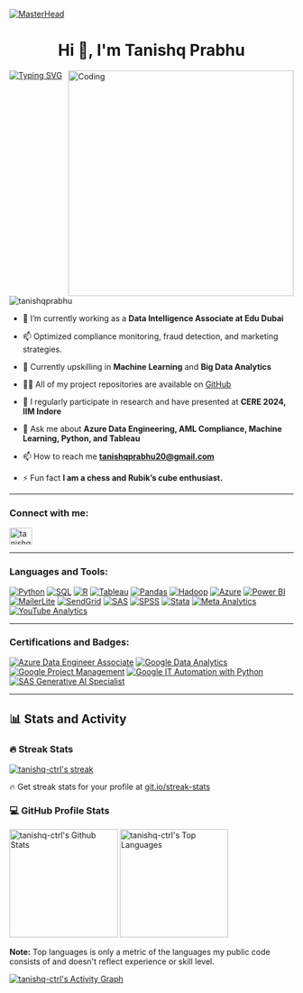 [![MasterHead](https://visme.co/blog/wp-content/uploads/2019/10/animated-presentation-software-header.gif)]()

<h1 align="center">Hi 👋, I'm Tanishq Prabhu</h1>
<a href="https://git.io/typing-svg"><img src="https://readme-typing-svg.demolab.com?font=Sixtyfour&size=31&pause=1000&color=8149FF&background=6E40FF00&center=true&vCenter=true&width=2450&height=125&lines=Data+Intelligence+Associate+and+Azure+Data+Engineer;Specializing+in+AML%2C+Cybersecurity%2C+and+Risk+management;Expertise+in+Python%2C+SQL%2C+R%2C+and+advanced+analytics+tools+like+Tableau+and+SAS" alt="Typing SVG" /></a>
<img align="right" alt="Coding" width="400" src="https://miro.medium.com/max/680/0*7Q3yvSIv_t0ioJ-Z.gif"/>

<p align="left"> <img src="https://komarev.com/ghpvc/?username=tanishqprabhu&label=Profile%20views&color=0e75b6&style=flat" alt="tanishqprabhu" /> </p>

- 🔭 I’m currently working as a **Data Intelligence Associate at Edu Dubai**

- 📫 Optimized compliance monitoring, fraud detection, and marketing strategies.

- 🌱 Currently upskilling in **Machine Learning** and **Big Data Analytics**

- 👨‍💻 All of my project repositories are available on [GitHub](https://github.com/tanishq-ctrl)

- 📝 I regularly participate in research and have presented at **CERE 2024, IIM Indore**

- 💬 Ask me about **Azure Data Engineering, AML Compliance, Machine Learning, Python, and Tableau**

- 📫 How to reach me **tanishqprabhu20@gmail.com**

- ⚡ Fun fact **I am a chess and Rubik’s cube enthusiast.**

---

<h3 align="left">Connect with me:</h3>
<p align="left">
<a href="https://www.linkedin.com/in/tanishq-prabhu-b71467166/" target="blank"><img align="center" src="https://raw.githubusercontent.com/rahuldkjain/github-profile-readme-generator/master/src/images/icons/Social/linked-in-alt.svg" alt="tanishq-prabhu" height="30" width="40" /></a>
</p>

---

<h3 align="left">Languages and Tools:</h3>
<p>
  <a href="https://github.com/search?q=user%3Atanishq-ctrl+language%3Apython"><img alt="Python" src="https://img.shields.io/badge/Python-14354C.svg?logo=python&logoColor=white"></a>
  <a href="https://github.com/search?q=user%3Atanishq-ctrl+language%3Asql"><img alt="SQL" src="https://custom-icon-badges.demolab.com/badge/SQL-025E8C.svg?logo=database&logoColor=white"></a>
  <a href="https://github.com/search?q=user%3Atanishq-ctrl+language%3Ar"><img alt="R" src="https://img.shields.io/badge/R-276DC3.svg?logo=r&logoColor=white"></a>
  <a href="https://github.com/search?q=user%3Atanishq-ctrl+tool%3Atableau"><img alt="Tableau" src="https://img.shields.io/badge/Tableau-E97627.svg?logo=tableau&logoColor=white"></a>
  <a href="https://github.com/search?q=user%3Atanishq-ctrl+tool%3Apandas"><img alt="Pandas" src="https://img.shields.io/badge/Pandas-150458.svg?logo=pandas&logoColor=white"></a>
  <a href="https://github.com/search?q=user%3Atanishq-ctrl+tool%3Ahadoop"><img alt="Hadoop" src="https://img.shields.io/badge/Hadoop-ffbd39.svg?logo=apachehadoop&logoColor=black"></a>
  <a href="https://github.com/search?q=user%3Atanishq-ctrl+tool%3Aazure"><img alt="Azure" src="https://img.shields.io/badge/Azure-0078D4.svg?logo=microsoftazure&logoColor=white"></a>
  <a href="https://github.com/search?q=user%3Atanishq-ctrl+tool%3Apowerbi"><img alt="Power BI" src="https://img.shields.io/badge/Power%20BI-F2C811.svg?logo=powerbi&logoColor=black"></a>
  <a href="https://github.com/search?q=user%3Atanishq-ctrl+tool%3AmailerLite"><img alt="MailerLite" src="https://img.shields.io/badge/MailerLite-00C477.svg?logo=mailerlite&logoColor=white"></a>
  <a href="https://github.com/search?q=user%3Atanishq-ctrl+tool%3Asendgrid"><img alt="SendGrid" src="https://img.shields.io/badge/SendGrid-0084FF.svg?logo=sendgrid&logoColor=white"></a>
  <a href="https://github.com/search?q=user%3Atanishq-ctrl+tool%3Asas"><img alt="SAS" src="https://img.shields.io/badge/SAS-003f7e.svg?logo=sas&logoColor=white"></a>
  <a href="https://github.com/search?q=user%3Atanishq-ctrl+tool%3Aspss"><img alt="SPSS" src="https://img.shields.io/badge/SPSS-004586.svg?logo=ibm&logoColor=white"></a>
  <a href="https://github.com/search?q=user%3Atanishq-ctrl+tool%3Astata"><img alt="Stata" src="https://img.shields.io/badge/Stata-377eb8.svg?logo=stata&logoColor=white"></a>
  <a href="https://github.com/search?q=user%3Atanishq-ctrl+tool%3Ameta"><img alt="Meta Analytics" src="https://img.shields.io/badge/Meta%20Analytics-4267B2.svg?logo=meta&logoColor=white"></a>
  <a href="https://github.com/search?q=user%3Atanishq-ctrl+tool%3Ayoutube"><img alt="YouTube Analytics" src="https://img.shields.io/badge/YouTube%20Analytics-FF0000.svg?logo=youtube&logoColor=white"></a>
</p>



---

<h3 align="left">Certifications and Badges:</h3>
<p>
  <a href="https://learn.microsoft.com/en-us/certifications/azure-data-engineer/"><img alt="Azure Data Engineer Associate" src="https://img.shields.io/badge/Azure%20Data%20Engineer%20Associate-0078D4.svg?logo=microsoftazure&logoColor=white"></a>
  <a href="https://www.credly.com/badges/7abb071f-772a-46fe-a899-5a11699a62dc"><img alt="Google Data Analytics" src="https://img.shields.io/badge/Google%20Data%20Analytics-4285F4.svg?logo=google&logoColor=white"></a>
  <a href="https://www.credly.com/badges/a34119f2-402f-4443-8555-ccfe2520f1df"><img alt="Google Project Management" src="https://img.shields.io/badge/Google%20Project%20Management-34A853.svg?logo=google&logoColor=white"></a>
  <a href="https://www.credly.com/badges/941fa490-a052-46ae-beff-1ac8e55c117f"><img alt="Google IT Automation with Python" src="https://img.shields.io/badge/Google%20IT%20Automation%20with%20Python-FFCC00.svg?logo=google&logoColor=black"></a>
  <a href="https://www.sas.com/en_us/training/programs/sas-digital-badges.html"><img alt="SAS Generative AI Specialist" src="https://img.shields.io/badge/SAS%20Generative%20AI%20Specialist-003f7e.svg?logo=sas&logoColor=white"></a>
</p>


---


  <summary><h2>📊 Stats and Activity</h2></summary>

  <h3>🔥 Streak Stats</h3>

  <!-- GitHub Readme Streak Stats - https://github.com/DenverCoder1/github-readme-streak-stats -->
  <p>
    <a href="https://github.com/DenverCoder1/github-readme-streak-stats">
      <!-- Use https://streak-stats.demolab.com or self-host with your own Vercel app - visit https://git.io/streak-stats for instructions -->
      <img title="🔥 Get streak stats for your profile at git.io/streak-stats" alt="tanishq-ctrl's streak" src="https://github-readme-streak-stats-eight.vercel.app/?user=tanishq-ctrl&theme=monokai-metallian&hide_border=true&short_numbers=true"/>
    </a>
    <p>🔥 Get streak stats for your profile at <a href="https://git.io/streak-stats">git.io/streak-stats</a></p>
  </p>

  <h3>💻 GitHub Profile Stats</h3>

  <!-- https://github.com/anuraghazra/github-readme-stats -->

  <a href="https://github.com/anuraghazra/github-readme-stats"><img alt="tanishq-ctrl's Github Stats" src="https://denvercoder1-github-readme-stats.vercel.app/api/?username=tanishq-ctrl&show_icons=true&include_all_commits=true&count_private=true&theme=react&hide_border=true&bg_color=1F222E&title_color=F85D7F&icon_color=F8D866" height="192px"/></a>
  <a href="https://github.com/anuraghazra/github-readme-stats"><img alt="tanishq-ctrl's Top Languages" src="https://denvercoder1-github-readme-stats.vercel.app/api/top-langs/?username=tanishq-ctrl&langs_count=8&layout=compact&theme=react&hide_border=true&bg_color=1F222E&title_color=F85D7F&icon_color=F8D866&hide=Jupyter%20Notebook,Roff" height="192px"/></a>
  <br/>

  <b>Note:</b> Top languages is only a metric of the languages my public code consists of and doesn't reflect experience or skill level.
  
  <!-- https://github.com/ashutosh00710/github-readme-activity-graph -->

  <a href="https://github.com/ashutosh00710/github-readme-activity-graph"><img alt="tanishq-ctrl's Activity Graph" src="https://github-readme-activity-graph.vercel.app/graph/?username=tanishq-ctrl&bg_color=1F222E&color=F8D866&line=F85D7F&point=FFFFFF&hide_border=true" /></a>



